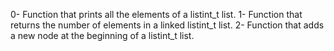 0- Function that prints all the elements of a listint_t list.
1- Function that returns the number of elements in a linked listint_t list.
2- Function that adds a new node at the beginning of a listint_t list.